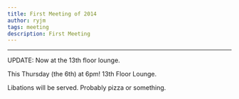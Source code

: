```yaml
---
title: First Meeting of 2014
author: ryjm
tags: meeting
description: First Meeting
---
```


-------------------------------------------------------------------------------

UPDATE: Now at the 13th floor lounge.


This Thursday (the 6th) at 6pm! 13th Floor Lounge.


Libations will be served. Probably pizza or something.


